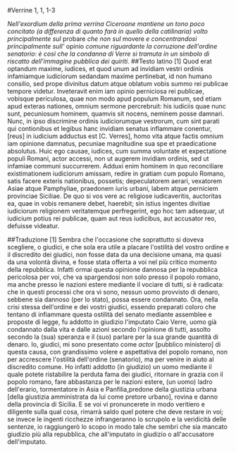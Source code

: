 #Verrine 1, 1, 1-3

*Nell'exordium della prima verrina Ciceroone mantiene un tono poco concitato (a differenza di quanto farà in quello della catilinaria) volto principalmente sul* probare *che non sul* movere *e concentrandosi principalmente sull'* opinio *comune riguardante la corruzione dell'ordine senatorio: è così che la condanna di Verre si tramuta in un simbolo di riscatto dell'immagine pubblica dei quiriti.*
##Testo latino
[1] Quod erat optandum maxime, iudices, et quod unum ad invidiam vestri ordinis infamiamque iudiciorum sedandam maxime pertinebat, id non humano consilio, sed prope divinitus datum atque oblatum vobis summo rei publicae tempore videtur. Inveteravit enim iam opinio perniciosa rei publicae, vobisque periculosa, quae non modo apud populum Romanum, sed etiam apud exteras nationes, omnium sermone percrebruit: his iudiciis quae nunc sunt, pecuniosum hominem, quamvis sit nocens, neminem posse damnari. Nunc, in ipso discrimine ordinis iudiciorumque vestrorum, cum sint parati qui contionibus et legibus hanc invidiam senatus inflammare conentur, [reus] in iudicium adductus est [C. Verres], homo vita atque factis omnium iam opinione damnatus, pecuniae magnitudine sua spe et praedicatione absolutus. Huic ego causae, iudices, cum summa voluntate et expectatione populi Romani, actor accessi, non ut augerem invidiam ordinis, sed ut infamiae communi succurrerem. Adduxi enim hominem in quo reconciliare existimationem iudiciorum amissam, redire in gratiam cum populo Romano, satis facere exteris nationibus, possetis; depeculatorem aerari, vexatorem Asiae atque Pamphyliae, praedonem iuris urbani, labem atque perniciem provinciae Siciliae. De quo si vos vere ac religiose iudicaveritis, auctoritas ea, quae in vobis remanere debet, haerebit; sin istius ingentes divitiae iudiciorum religionem veritatemque perfregerint, ego hoc tam adsequar, ut iudicium potius rei publicae, quam aut reus iudicibus, aut accusator reo, defuisse videatur.

##Traduzione
[1] Sembra che l'occasione che soprattutto si doveva scegliere, o giudici, e che sola era utile a placare l'ostilità del vostro ordine e il discredito dei giudici, non fosse data da una decisione umana, ma quasi da una volontà divina, e fosse stata offerta a voi nel più critico momento della repubblica. Infatti ormai questa opinione dannosa per la repubblica pericolosa per voi, che va spargendosi non solo presso il popolo romano, ma anche presso le nazioni estere mediante il vociare di tutti, si è radicata: che in questi processi che ora vi sono, nessun uomo provvisto di denaro, sebbene sia dannoso (per lo stato), possa essere condannato.
Ora, nella crisi stessa dell'ordine e dei vostri giudici, essendo preparati coloro che tentano di infiammare questa ostilità del senato mediante assemblee e proposte di legge, fu addotto in giudizio l'imputato Caio Verre, uomo già condannato dalla vita e dalle azioni secondo l'opinione di tutti, assolto secondo la (sua) speranza e il (suo) parlare per la sua grande quantità di denaro. Io, giudici, mi sono presentato come *actor* [pubblico ministero] di questa causa, con grandissimo volere e aspettativa del popolo romano, non per accrescere l'ostilità dell'ordine (senatorio), ma per venire in aiuto al discredito comune. Ho infatti addotto (in giudizio) un uomo mediante il quale potete ristabilire la perduta fama dei giudici, ritornare in grazia con il popolo romano, fare abbastanza per le nazioni estere, (un uomo) ladro dell'erario, tormentatore in Asia e Panfilia,predone della giustizia urbana [della giustizia amministrata da lui come pretore urbano], rovina e danno della provincia di Sicilia. E se voi vi pronuncerete in modo veritiero e diligente sulla qual cosa, rimarrà saldo quel potere che deve restare in voi; se invece le ingenti ricchezze infrangeranno lo scrupolo e la veridicità delle sentenze, io raggiungerò lo scopo in modo tale che sembri che sia mancato giudizio più alla repubblica, che all'imputato in giudizio o all'accusatore dell'imputato.

